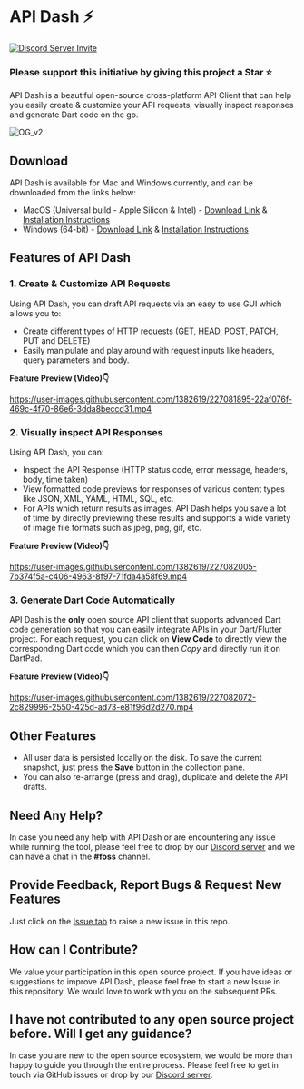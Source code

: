 # API Dash ⚡️

[![Discord Server Invite](https://img.shields.io/badge/DISCORD-JOIN%20SERVER-5663F7?style=for-the-badge&logo=discord&logoColor=white)](https://bit.ly/heyfoss)

### Please support this initiative by giving this project a Star ⭐️

API Dash is a beautiful open-source cross-platform API Client that can help you easily create & customize your API requests, visually inspect responses and generate Dart code on the go.

![OG_v2](https://user-images.githubusercontent.com/1382619/226843161-a70bd080-8565-4513-a8f2-21927ecd50bf.png)

## Download
API Dash is available for Mac and Windows currently, and can be downloaded from the links below:
- MacOS (Universal build - Apple Silicon & Intel) - [Download Link](https://bit.ly/3nnS6VE) & [Installation Instructions](https://github.com/foss42/api-dash/blob/main/INSTALLATION.md#macos)
- Windows (64-bit) - [Download Link](https://bit.ly/3FTXHt8) & [Installation Instructions](https://github.com/foss42/api-dash/blob/main/INSTALLATION.md#windows)

## Features of API Dash

### 1. Create & Customize API Requests
Using API Dash, you can draft API requests via an easy to use GUI which allows you to:
- Create different types of HTTP requests (GET, HEAD, POST, PATCH, PUT and DELETE)
- Easily manipulate and play around with request inputs like headers, query parameters and body.

**Feature Preview (Video)👇**

https://user-images.githubusercontent.com/1382619/227081895-22af076f-469c-4f70-86e6-3dda8beccd31.mp4

### 2. Visually inspect API Responses
Using API Dash, you can:
- Inspect the API Response (HTTP status code, error message, headers, body, time taken)
- View formatted code previews for responses of various content types like JSON, XML, YAML, HTML, SQL, etc.
- For APIs which return results as images, API Dash helps you save a lot of time by directly previewing these results and supports a wide variety of image file formats such as jpeg, png, gif, etc. 

**Feature Preview (Video)👇**

https://user-images.githubusercontent.com/1382619/227082005-7b374f5a-c406-4963-8f97-71fda4a58f69.mp4

### 3. Generate Dart Code Automatically
API Dash is the **only** open source API client that supports advanced Dart code generation so that you can easily integrate APIs in your Dart/Flutter project.
For each request, you can click on **View Code** to directly view the corresponding Dart code which you can then *Copy* and directly run it on DartPad.

**Feature Preview (Video)👇**

https://user-images.githubusercontent.com/1382619/227082072-2c829996-2550-425d-ad73-e81f96d2d270.mp4

## Other Features

- All user data is persisted locally on the disk. To save the current snapshot, just press the **Save** button in the collection pane. 
- You can also re-arrange (press and drag), duplicate and delete the API drafts.

## Need Any Help?

In case you need any help with API Dash or are encountering any issue while running the tool, please feel free to drop by our [Discord server](https://bit.ly/heyfoss) and we can have a chat in the **#foss** channel.

## Provide Feedback, Report Bugs & Request New Features

Just click on the [Issue tab](https://github.com/foss42/api-dash/issues) to raise a new issue in this repo.

## How can I Contribute?

We value your participation in this open source project. If you have ideas or suggestions to improve API Dash, please feel free to start a new Issue in this repository. We would love to work with you on the subsequent PRs. 

## I have not contributed to any open source project before. Will I get any guidance?

In case you are new to the open source ecosystem, we would be more than happy to guide you through the entire process. Please feel free to get in touch via GitHub issues or drop by our [Discord server](https://bit.ly/heyfoss).
